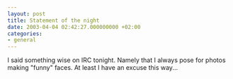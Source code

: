 ```yaml
---
layout: post
title: Statement of the night
date: 2003-04-04 02:42:27.000000000 +02:00
categories:
- general
---
```

I said something wise on IRC tonight. Namely that I always pose for photos making "funny" faces. At least I have an excuse this way...

